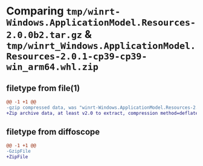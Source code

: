 # Comparing `tmp/winrt-Windows.ApplicationModel.Resources-2.0.0b2.tar.gz` & `tmp/winrt_Windows.ApplicationModel.Resources-2.0.1-cp39-cp39-win_arm64.whl.zip`

## filetype from file(1)

```diff
@@ -1 +1 @@
-gzip compressed data, was "winrt-Windows.ApplicationModel.Resources-2.0.0b2.tar", last modified: Sat Dec  2 18:20:10 2023, max compression
+Zip archive data, at least v2.0 to extract, compression method=deflate
```

## filetype from diffoscope

```diff
@@ -1 +1 @@
-GzipFile
+ZipFile
```

